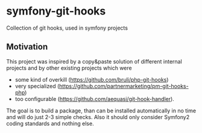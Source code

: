 # symfony-git-hooks
Collection of git hooks, used in symfony projects

Motivation
----------
This project was inspired by a copy&paste solution of different internal projects and by other existing projects which were 
* some kind of overkill (https://github.com/bruli/php-git-hooks)
* very specialized (https://github.com/partnermarketing/pm-git-hooks-php)
* too configurable (https://github.com/aequasi/git-hook-handler).

The goal is to build a package, than can be installed automatically in no time and will do just 2-3 simple checks.
Also it should only consider Symfony2 coding standards and nothing else. 
